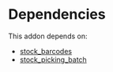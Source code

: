 # Dependencies

This addon depends on:

- [stock_barcodes](https://github.com/bringout/oca-warehouse)
- [stock_picking_batch](https://github.com/bringout/oca-ocb-warehouse/tree/0ee5ffef60413a71dceb350918ad3fb572ec1875/odoo-bringout-oca-ocb-stock_picking_batch)
